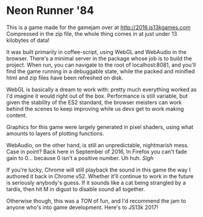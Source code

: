 # Neon Runner '84

This is a game made for the gamejam over at http://2016.js13kgames.com Compressed in the zip file, the whole thing comes in at just under 13 kilobytes of data!

It was built primarily in coffee-script, using WebGL and WebAudio in the browser. There's a minimal server in the package whose job is to build the project. When run, you can navigate to the root of localhost:8081, and you'll find the game running in a debuggable state, while the packed and minified html and zip files have been refreshed on disk.

WebGL is basically a dream to work with: pretty much everything worked as I'd imagine it would right out of the box. Performance is still variable, but given the stability of the ES2 standard, the browser meisters can work behind the scenes to keep improving while us devs get to work making content.

Graphics for this game were largely generated in pixel shaders, using what amounts to layers of plotting functions.

WebAudio, on the other hand, is still an unpredictable, nightmarish mess. Case in point? Back here in September of 2016, In Firefox you can't fade gain to 0... because 0 isn't a positive number. Uh huh. *Sigh*

If you're lucky, Chrome will still playback the sound in this game the way I authored it back in Chrome v52. Whether it'll continue to work in the future is seriously anybody's guess. If it sounds like a cat being strangled by a tardis, then hit M in digust to disable sound all together.

Otherwise though, this was a *TON* of fun, and I'd recommend the jam to anyone who's into game development. Here's to JS13k 2017!
